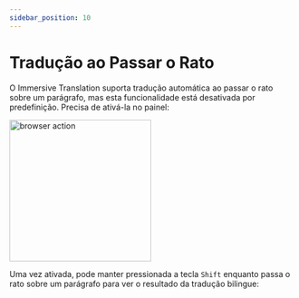 ```yaml
---
sidebar_position: 10
---
```


# Tradução ao Passar o Rato

O Immersive Translation suporta tradução automática ao passar o rato sobre um parágrafo, mas esta funcionalidade está desativada por predefinição. Precisa de ativá-la no painel:

<img src="https://s.immersivetranslate.com/static/official-static/assets/mouse-hover.png" alt="browser action" width="250" />

Uma vez ativada, pode manter pressionada a tecla `Shift` enquanto passa o rato sobre um parágrafo para ver o resultado da tradução bilingue:
